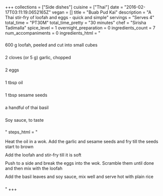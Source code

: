 +++
collections = ["Side dishes"]
cuisine = ["Thai"]
date = "2016-02-17T03:11:19.0652165Z"
vegan = []
title = "Buab Pud Kai"
description = "A Thai stir-fry of loofah and eggs - quick and simple"
servings = "Serves 4"
total_time = "PT30M"
total_time_pretty = "30 minutes"
chef = "Sirisha Tadimalla"
spice_level = 1
overnight_preparation = 0
ingredients_count = 7
num_accompaniments = 0
ingredients_html = "<ul style='padding-left: 0; list-style: none;'><li itemprop='recipeIngredient' style='margin: 8px 0px;padding: 8px 0px;'>600 g loofah, peeled and cut into small cubes</li><li itemprop='recipeIngredient' style='margin: 8px 0px;padding: 8px 0px;'>2 cloves (or 5 g) garlic, chopped</li><li itemprop='recipeIngredient' style='margin: 8px 0px;padding: 8px 0px;'>2 eggs</li><li itemprop='recipeIngredient' style='margin: 8px 0px;padding: 8px 0px;'>1 tbsp oil</li><li itemprop='recipeIngredient' style='margin: 8px 0px;padding: 8px 0px;'>1 tbsp sesame seeds</li><li itemprop='recipeIngredient' style='margin: 8px 0px;padding: 8px 0px;'>a handful of thai basil</li><li itemprop='recipeIngredient' style='margin: 8px 0px;padding: 8px 0px;'>Soy sauce, to taste</li></ul>"
steps_html = "<ol style='list-style: none inside; padding-left: 0px;'><li style='padding-bottom: 10px;'><i class='step-track-icon fa fa-square-o'></i><span class='step-text' itemprop='recipeInstructions'>Heat the oil in a wok. Add the garlic and sesame seeds and fry till the seeds start to brown</span></li><li style='padding-bottom: 10px;'><i class='step-track-icon fa fa-square-o'></i><span class='step-text' itemprop='recipeInstructions'>Add the loofah and stir-fry till it is soft</span></li><li style='padding-bottom: 10px;'><i class='step-track-icon fa fa-square-o'></i><span class='step-text' itemprop='recipeInstructions'>Push to a side and break the eggs into the wok. Scramble them until done and then mix with the loofah</span></li><li style='padding-bottom: 10px;'><i class='step-track-icon fa fa-square-o'></i><span class='step-text' itemprop='recipeInstructions'>Add the basil leaves and soy sauce, mix well and serve hot with plain rice</span></li></ol>"
+++

